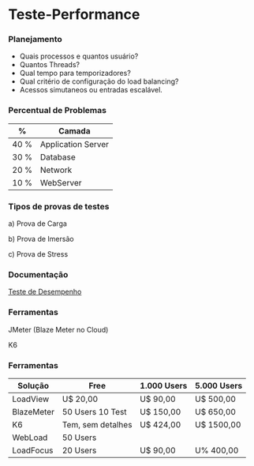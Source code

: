 # Teste-Performance

### Planejamento

- Quais processos e quantos usuário?
- Quantos Threads?
- Qual tempo para temporizadores?
- Qual critério de configuração do load balancing?
- Acessos simutaneos ou entradas escalável.

### Percentual de Problemas

| %    | Camada             |
|------|--------------------|
| 40 % | Application Server |
| 30 % | Database           |
| 20 % | Network            |
| 10 % | WebServer          |


### Tipos de provas de testes

a) Prova de Carga

b) Prova de Imersão

c) Prova de Stress

### Documentação

[Teste de Desempenho](http://www.linhadecodigo.com.br/artigo/3256/teste-de-desempenho-conceitos-objetivos-e-aplicacao-parte-1.aspx)

### Ferramentas

JMeter (Blaze Meter no Cloud)

K6

### Ferramentas

| Solução     | Free              | 1.000 Users | 5.000 Users |
|-------------|-------------------|-------------|-------------|
| LoadView    | U$ 20,00          |  U$  90,00  | U$  500,00  |
| BlazeMeter  | 50 Users 10 Test  |  U$ 150,00  | U$  650,00  |
| K6          | Tem, sem detalhes |  U$ 424,00  | U$ 1500,00  |
| WebLoad     | 50 Users          |             |             |
| LoadFocus   | 20 Users          |  U$  90,00  | U%  400,00  |
